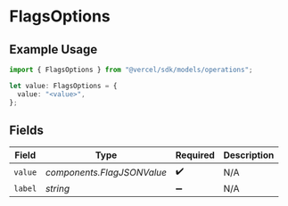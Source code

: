# FlagsOptions

## Example Usage

```typescript
import { FlagsOptions } from "@vercel/sdk/models/operations";

let value: FlagsOptions = {
  value: "<value>",
};
```

## Fields

| Field                      | Type                       | Required                   | Description                |
| -------------------------- | -------------------------- | -------------------------- | -------------------------- |
| `value`                    | *components.FlagJSONValue* | :heavy_check_mark:         | N/A                        |
| `label`                    | *string*                   | :heavy_minus_sign:         | N/A                        |